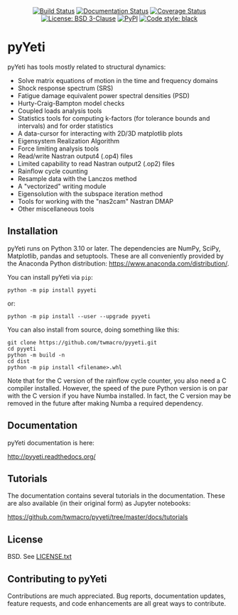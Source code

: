 <p align="center">
<a href="https://travis-ci.com/twmacro/pyyeti"><img alt="Build Status" src="https://travis-ci.com/twmacro/pyyeti.svg?branch=master"></a>
<a href="https://pyyeti.readthedocs.io/en/latest/?badge=latest"><img alt="Documentation Status" src="https://readthedocs.org/projects/pyyeti/badge/?version=latest"></a>
<a href="https://coveralls.io/github/twmacro/pyyeti?branch=master"><img alt="Coverage Status" src="https://coveralls.io/repos/github/twmacro/pyyeti/badge.svg?branch=master"></a>
<a href="https://github.com/twmacro/pyyeti/blob/master/LICENSE.txt"><img alt="License: BSD 3-Clause" src="https://img.shields.io/badge/License-BSD%203--Clause-blue.svg"></a>
<a href="https://pypi.org/project/pyyeti/"><img alt="PyPI" src="https://img.shields.io/pypi/v/pyyeti"></a>
<a href="https://github.com/twmacro/pyyeti"><img alt="Code style: black" src="https://img.shields.io/badge/code%20style-black-000000.svg"></a>
</p>


# pyYeti

pyYeti has tools mostly related to structural dynamics:


* Solve matrix equations of motion in the time and frequency domains
* Shock response spectrum (SRS)
* Fatigue damage equivalent power spectral densities (PSD)
* Hurty-Craig-Bampton model checks
* Coupled loads analysis tools
* Statistics tools for computing k-factors (for tolerance bounds and intervals) and for order statistics
* A data-cursor for interacting with 2D/3D matplotlib plots
* Eigensystem Realization Algorithm
* Force limiting analysis tools
* Read/write Nastran output4 (.op4) files
* Limited capability to read Nastran output2 (.op2) files
* Rainflow cycle counting
* Resample data with the Lanczos method
* A "vectorized" writing module
* Eigensolution with the subspace iteration method
* Tools for working with the "nas2cam" Nastran DMAP
* Other miscellaneous tools


## Installation

pyYeti runs on Python 3.10 or later. The dependencies are NumPy, SciPy,
Matplotlib, pandas and setuptools. These are all conveniently provided
by the Anaconda Python distribution:
https://www.anaconda.com/distribution/.

You can install pyYeti via `pip`:

    python -m pip install pyyeti
    
or:

    python -m pip install --user --upgrade pyyeti

You can also install from source, doing something like this:

    git clone https://github.com/twmacro/pyyeti.git
    cd pyyeti
    python -m build -n
    cd dist
    python -m pip install <filename>.whl

Note that for the C version of the rainflow cycle counter, you also
need a C compiler installed. However, the speed of the pure Python
version is on par with the C version if you have Numba installed. In
fact, the C version may be removed in the future after making Numba a
required dependency.


## Documentation

pyYeti documentation is here:

   http://pyyeti.readthedocs.org/


## Tutorials

The documentation contains several tutorials in the documentation.
These are also available (in their original form) as Jupyter
notebooks:

   https://github.com/twmacro/pyyeti/tree/master/docs/tutorials


## License

BSD. See [LICENSE.txt](LICENSE.txt)


## Contributing to pyYeti

Contributions are much appreciated. Bug reports, documentation
updates, feature requests, and code enhancements are all great
ways to contribute.
